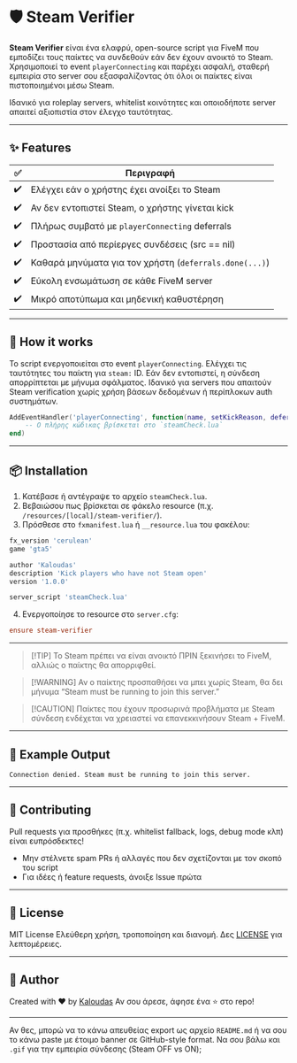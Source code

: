# 🛡️ Steam Verifier

**Steam Verifier** είναι ένα ελαφρύ, open-source script για FiveM που εμποδίζει τους παίκτες να συνδεθούν εάν δεν έχουν ανοικτό το Steam. Χρησιμοποιεί το event `playerConnecting` και παρέχει ασφαλή, σταθερή εμπειρία στο server σου εξασφαλίζοντας ότι όλοι οι παίκτες είναι πιστοποιημένοι μέσω Steam.

Ιδανικό για roleplay servers, whitelist κοινότητες και οποιοδήποτε server απαιτεί αξιοπιστία στον έλεγχο ταυτότητας.

---

## ✨ Features

| ✅  | Περιγραφή                                              |
| -- | ------------------------------------------------------ |
| ✔️ | Ελέγχει εάν ο χρήστης έχει ανοίξει το Steam            |
| ✔️ | Αν δεν εντοπιστεί Steam, ο χρήστης γίνεται kick        |
| ✔️ | Πλήρως συμβατό με `playerConnecting` deferrals         |
| ✔️ | Προστασία από περίεργες συνδέσεις (src == nil)         |
| ✔️ | Καθαρά μηνύματα για τον χρήστη (`deferrals.done(...)`) |
| ✔️ | Εύκολη ενσωμάτωση σε κάθε FiveM server                 |
| ✔️ | Μικρό αποτύπωμα και μηδενική καθυστέρηση               |

---

## 🔧 How it works

Το script ενεργοποιείται στο event `playerConnecting`. Ελέγχει τις ταυτότητες του παίκτη για `steam:` ID. Εάν δεν εντοπιστεί, η σύνδεση απορρίπτεται με μήνυμα σφάλματος. Ιδανικό για servers που απαιτούν Steam verification χωρίς χρήση βάσεων δεδομένων ή περίπλοκων auth συστημάτων.

```lua
AddEventHandler('playerConnecting', function(name, setKickReason, deferrals)
    -- Ο πλήρης κώδικας βρίσκεται στο `steamCheck.lua`
end)
```

---

## 📦 Installation

1. Κατέβασε ή αντέγραψε το αρχείο `steamCheck.lua`.
2. Βεβαιώσου πως βρίσκεται σε φάκελο resource (π.χ. `/resources/[local]/steam-verifier/`).
3. Πρόσθεσε στο `fxmanifest.lua` ή `__resource.lua` του φακέλου:

```lua
fx_version 'cerulean'
game 'gta5'

author 'Kaloudas'
description 'Kick players who have not Steam open'
version '1.0.0'

server_script 'steamCheck.lua'
```

4. Ενεργοποίησε το resource στο `server.cfg`:

```cfg
ensure steam-verifier
```

---

> \[!TIP]
> Το Steam πρέπει να είναι ανοικτό ΠΡΙΝ ξεκινήσει το FiveM, αλλιώς ο παίκτης θα απορριφθεί.

> \[!WARNING]
> Αν ο παίκτης προσπαθήσει να μπει χωρίς Steam, θα δει μήνυμα “Steam must be running to join this server.”

> \[!CAUTION]
> Παίκτες που έχουν προσωρινά προβλήματα με Steam σύνδεση ενδέχεται να χρειαστεί να επανεκκινήσουν Steam + FiveM.

---

## 🧪 Example Output

```
Connection denied. Steam must be running to join this server.
```

---

## 🤝 Contributing

Pull requests για προσθήκες (π.χ. whitelist fallback, logs, debug mode κλπ) είναι ευπρόσδεκτες!

* Μην στέλνετε spam PRs ή αλλαγές που δεν σχετίζονται με τον σκοπό του script
* Για ιδέες ή feature requests, άνοιξε Issue πρώτα

---

## 📜 License

MIT License
Ελεύθερη χρήση, τροποποίηση και διανομή. Δες [LICENSE](./LICENSE) για λεπτομέρειες.

---

## 👤 Author

Created with ❤️ by [Kaloudas](https://github.com/kaloudas)
Αν σου άρεσε, άφησε ένα ⭐ στο repo!

---

Αν θες, μπορώ να το κάνω απευθείας export ως αρχείο `README.md` ή να σου το κάνω paste με έτοιμο banner σε GitHub-style format. Να σου βάλω και `.gif` για την εμπειρία σύνδεσης (Steam OFF vs ON);
